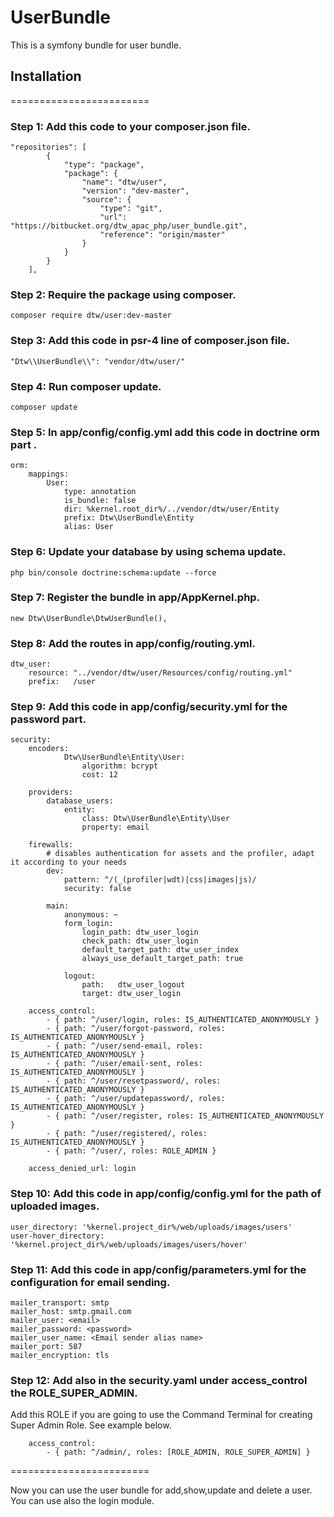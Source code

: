 UserBundle
========================
This is a symfony bundle for user bundle.

## Installation
========================

### Step 1: Add this code to your composer.json file.
````
"repositories": [
        {
            "type": "package",
            "package": {
                "name": "dtw/user",
                "version": "dev-master",
                "source": {
                    "type": "git",
                    "url": "https://bitbucket.org/dtw_apac_php/user_bundle.git",
                    "reference": "origin/master"
                }
            }
        }
    ],
````
### Step 2: Require the package using composer.
````
composer require dtw/user:dev-master
````

### Step 3: Add this code in psr-4 line of composer.json file.
````
"Dtw\\UserBundle\\": "vendor/dtw/user/"
````

### Step 4: Run composer update.
````
composer update
````
### Step 5: In app/config/config.yml add this code in doctrine orm part .
````
orm:
    mappings:
        User:
            type: annotation
            is_bundle: false
            dir: %kernel.root_dir%/../vendor/dtw/user/Entity
            prefix: Dtw\UserBundle\Entity
            alias: User
````

### Step 6: Update your database by using schema update.
````
php bin/console doctrine:schema:update --force
````

### Step 7: Register the bundle in app/AppKernel.php.
````
new Dtw\UserBundle\DtwUserBundle(),
````

### Step 8: Add the routes in app/config/routing.yml.
````
dtw_user:
    resource: "../vendor/dtw/user/Resources/config/routing.yml"
    prefix:   /user
````

### Step 9: Add this code in app/config/security.yml for the password part.
````
security:
    encoders:
            Dtw\UserBundle\Entity\User:
                algorithm: bcrypt
                cost: 12

    providers:
        database_users:
            entity:
                class: Dtw\UserBundle\Entity\User
                property: email

    firewalls:
        # disables authentication for assets and the profiler, adapt it according to your needs
        dev:
            pattern: ^/(_(profiler|wdt)|css|images|js)/
            security: false

        main:
            anonymous: ~
            form_login:
                login_path: dtw_user_login
                check_path: dtw_user_login
                default_target_path: dtw_user_index
                always_use_default_target_path: true

            logout:
                path:   dtw_user_logout
                target: dtw_user_login

    access_control:
        - { path: ^/user/login, roles: IS_AUTHENTICATED_ANONYMOUSLY }
        - { path: ^/user/forgot-password, roles: IS_AUTHENTICATED_ANONYMOUSLY }
        - { path: ^/user/send-email, roles: IS_AUTHENTICATED_ANONYMOUSLY }
        - { path: ^/user/email-sent, roles: IS_AUTHENTICATED_ANONYMOUSLY }
        - { path: ^/user/resetpassword/, roles: IS_AUTHENTICATED_ANONYMOUSLY }
        - { path: ^/user/updatepassword/, roles: IS_AUTHENTICATED_ANONYMOUSLY }
        - { path: ^/user/register, roles: IS_AUTHENTICATED_ANONYMOUSLY }
        - { path: ^/user/registered/, roles: IS_AUTHENTICATED_ANONYMOUSLY }
        - { path: ^/user/, roles: ROLE_ADMIN }

    access_denied_url: login
````

### Step 10: Add this code in app/config/config.yml for the path of uploaded images.
````
user_directory: '%kernel.project_dir%/web/uploads/images/users'
user-hover_directory: '%kernel.project_dir%/web/uploads/images/users/hover'
````

### Step 11: Add this code in app/config/parameters.yml for the configuration for email sending.
````
mailer_transport: smtp
mailer_host: smtp.gmail.com
mailer_user: <email>
mailer_password: <password>
mailer_user_name: <Email sender alias name>
mailer_port: 587
mailer_encryption: tls
````
 
### Step 12: Add also in the security.yaml under access_control the ROLE_SUPER_ADMIN.
Add this ROLE if you are going to use the Command Terminal for creating Super Admin Role. See example below.
````
    access_control:
        - { path: ^/admin/, roles: [ROLE_ADMIN, ROLE_SUPER_ADMIN] }
````
 
========================

Now you can use the user bundle for add,show,update and delete a user. You can use also the login module.



